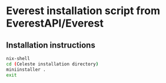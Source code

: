 # Everest installation script from EverestAPI/Everest

## Installation instructions

```bash
nix-shell
cd (Celeste installation directory)
miniinstaller .
exit
```
